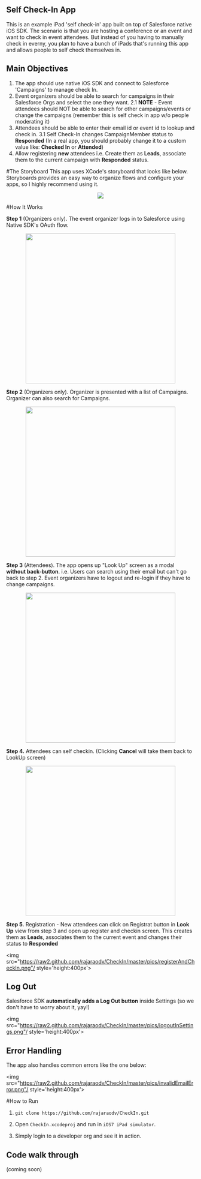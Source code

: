 ## Self Check-In AppThis is an example iPad 'self check-in' app built on top of Salesforce native iOS SDK. The scenario is that you are hosting a conference or an event and want to check in event attendees. But instead of you having to manually check in everny, you plan to have a bunch of iPads that's running this app and allows people to self check themselves in.## Main Objectives1. The app should use native iOS SDK and connect to Salesforce 'Campaigns' to manage check In.2. Event organizers should be able to search for campaigns in their Salesforce Orgs and select the one they want.	2.1 **NOTE** - Event attendees should NOT be able to search for other campaigns/events or change the campaigns (remember this is self check in app w/o people moderating it)3. Attendees should be able to enter their email id or event id to lookup and check in.	3.1 Self Check-In changes CampaignMember status to **Responded** (In a real app, you should probably change it to a custom value like: **Checked In** or **Attended**)4. Allow registering **new** attendees i.e. Create them as **Leads**, associate them to the current campaign with **Responded** status.#The StoryboardThis app uses XCode's storyboard that looks like below. Storyboards provides an easy way to organize flows and configure your apps, so I highly recommend using it.<p align='center'>  <img src="https://raw2.github.com/rajaraodv/CheckIn/master/pics/storyboard.png"/> 
  
#How It Works**Step 1** (Organizers only). The event organizer logs in to Salesforce using Native SDK's OAuth flow.<p align='center'>  <img src="https://raw2.github.com/rajaraodv/CheckIn/master/pics/oauthLogin.png"/ style='height:400px'>   **Step 2** (Organizers only). Organizer is presented with a list of Campaigns. Organizer can also search for Campaigns.<p align='center'>  <img src="https://raw2.github.com/rajaraodv/CheckIn/master/pics/campaignsList.png"/ style='height:400px'>   **Step 3** (Attendees). The app opens up "Look Up" screen as a modal **without back-button**. i.e. Users can search using their email but can't go back to step 2. Event organizers have to logout and re-login if they have to change campaigns.<p align='center'>  <img src="https://raw2.github.com/rajaraodv/CheckIn/master/pics/lookUp.png"/ style='height:400px'>   **Step 4.** Attendees can self checkin. (Clicking **Cancel** will take them back to LookUp screen)<p align='center'>  <img src="https://raw2.github.com/rajaraodv/CheckIn/master/pics/checkInSuccessful2.png"/ style='height:400px'>   **Step 5.** Registration - New attendees can click on Registrat button in **Look Up** view from step 3 and open up register and checkin screen. This creates them as **Leads**, associates them to the current event and changes their status to **Responded**  <img src="https://raw2.github.com/rajaraodv/CheckIn/master/pics/registerAndCheckIn.png"/ style='height:400px'>     ## Log OutSalesforce SDK **automatically adds a Log Out button** inside Settings (so we don't have to worry about it, yay!)
  <img src="https://raw2.github.com/rajaraodv/CheckIn/master/pics/logoutInSettings.png"/ style='height:400px'> 
  
## Error Handling
The app also handles common errors like the one below:
  <img src="https://raw2.github.com/rajaraodv/CheckIn/master/pics/invalidEmailError.png"/ style='height:400px'>   #How to Run
1. `git clone https://github.com/rajaraodv/CheckIn.git`
2. Open `CheckIn.xcodeproj` and run in `iOS7 iPad simulator`.
3. Simply login to a developer org and see it in action.  ## Code walk through(coming soon)  	  